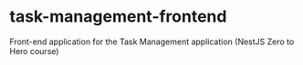 # task-management-frontend
Front-end application for the Task Management application (NestJS Zero to Hero course)
